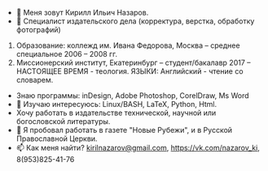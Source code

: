 - 👋 Меня зовут Кирилл Ильич Назаров.
- 👀 Специалист издательского дела (корректура, верстка, обработку фотографий)
1. Образование: коллежд им. Ивана Федорова, Москва – среднее специальное 2006 – 2008 гг.
2. Миссионерский институт, Екатеринбург – студент/бакалавр 2017 – НАСТОЯЩЕЕ ВРЕМЯ - теология.
ЯЗЫКИ: Английский - чтение со словарем. 
- Знаю программы: inDesign, Adobe Photoshop, CorelDraw, Ms Word
- 🌱 Изучаю интересуюсь: Linux/BASH, LaTeX, Python, Html. 
- Хочу работать в издательстве технической, научной или богословской литературы.
- 💞️ Я пробовал работать в газете "Новые Рубежи", и в Русской Православной Церкви.
- 📫 Как меня найти? kirilnazarov@gmail.com, https://vk.com/nazarov_ki, 8(953)825-41-76

<!---
NazarovKI/NazarovKI is a ✨ special ✨ repository because its `README.md` (this file) appears on your GitHub profile.
You can click the Preview link to take a look at your changes.
--->
